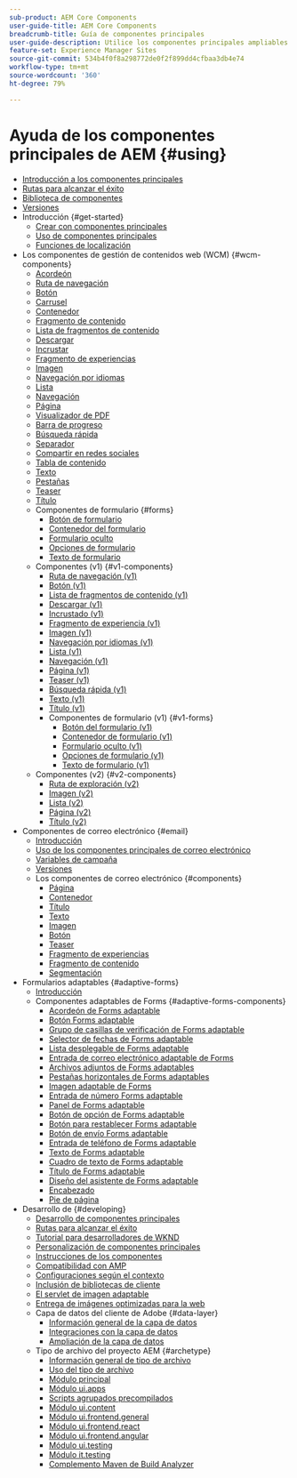```yaml
---
sub-product: AEM Core Components
user-guide-title: AEM Core Components
breadcrumb-title: Guía de componentes principales
user-guide-description: Utilice los componentes principales ampliables para que los autores puedan crear contenido fácilmente.
feature-set: Experience Manager Sites
source-git-commit: 534b4f0f8a298772de0f2f899dd4cfbaa3db4e74
workflow-type: tm+mt
source-wordcount: '360'
ht-degree: 79%

---
```



# Ayuda de los componentes principales de AEM {#using}

+ [Introducción a los componentes principales ](introduction.md)
+ [Rutas para alcanzar el éxito](developing/success.md)
+ [Biblioteca de componentes](https://adobe.com/go/aem_cmp_library_es)
+ [Versiones](versions.md)
+ Introducción {#get-started}
   + [Crear con componentes principales](get-started/authoring.md)
   + [Uso de componentes principales](get-started/using.md)
   + [Funciones de localización](get-started/localization.md)
+ Los componentes de gestión de contenidos web (WCM) {#wcm-components}
   + [Acordeón](components/accordion.md)
   + [Ruta de navegación](components/breadcrumb.md)
   + [Botón](components/button.md)
   + [Carrusel](components/carousel.md)
   + [Contenedor](components/container.md)
   + [Fragmento de contenido](components/content-fragment-component.md)
   + [Lista de fragmentos de contenido](components/content-fragment-list.md)
   + [Descargar](components/download.md)
   + [Incrustar](components/embed.md)
   + [Fragmento de experiencias](components/experience-fragment.md)
   + [Imagen](components/image.md)
   + [Navegación por idiomas](components/language-navigation.md)
   + [Lista](components/list.md)
   + [Navegación](components/navigation.md)
   + [Página](components/page.md)
   + [Visualizador de PDF](components/pdf-viewer.md)
   + [Barra de progreso](components/progress-bar.md)
   + [Búsqueda rápida](components/quick-search.md)
   + [Separador](components/separator.md)
   + [Compartir en redes sociales](components/sharing.md)
   + [Tabla de contenido](components/tableofcontents.md)
   + [Texto](components/text.md)
   + [Pestañas](components/tabs.md)
   + [Teaser](components/teaser.md)
   + [Título](components/title.md)
   + Componentes de formulario {#forms}
      + [Botón de formulario](components/forms/form-button.md)
      + [Contenedor del formulario](components/forms/form-container.md)
      + [Formulario oculto](components/forms/form-hidden.md)
      + [Opciones de formulario](components/forms/form-options.md)
      + [Texto de formulario](components/forms/form-text.md)
   + Componentes (v1) {#v1-components}
      + [Ruta de navegación (v1)](components/v1/breadcrumb-v1.md)
      + [Botón (v1)](components/v1/button.md)
      + [Lista de fragmentos de contenido (v1)](components/v1/content-fragment-list.md)
      + [Descargar (v1)](components/v1/download.md)
      + [Incrustado (v1)](components/v1/embed.md)
      + [Fragmento de experiencia (v1)](components/v1/experience-fragment.md)
      + [Imagen (v1)](components/v1/image-v1.md)
      + [Navegación por idiomas (v1)](components/v1/language-navigation.md)
      + [Lista (v1)](components/v1/list-v1.md)
      + [Navegación (v1)](components/v1/navigation.md)
      + [Página (v1)](components/v1/page-v1.md)
      + [Teaser (v1)](components/v1/teaser.md)
      + [Búsqueda rápida (v1)](components/v1/quick-search.md)
      + [Texto (v1)](components/v1/text-v1.md)
      + [Título (v1)](components/v1/title-v1.md)
      + Componentes de formulario (v1) {#v1-forms}
         + [Botón del formulario (v1)](components/v1/form-button-v1.md)
         + [Contenedor de formulario (v1)](components/v1/form-container-v1.md)
         + [Formulario oculto (v1)](components/v1/form-hidden-v1.md)
         + [Opciones de formulario (v1)](components/v1/form-options-v1.md)
         + [Texto de formulario (v1)](components/v1/form-text-v1.md)
   + Componentes (v2) {#v2-components}
      + [Ruta de exploración (v2)](components/v2/breadcrumb.md)
      + [Imagen (v2)](components/v2/image.md)
      + [Lista (v2)](components/v2/list.md)
      + [Página (v2)](components/v2/page.md)
      + [Título (v2)](components/v2/title.md)
+ Componentes de correo electrónico {#email}
   + [Introducción](/help/email/introduction.md)
   + [Uso de los componentes principales de correo electrónico](/help/email/using.md)
   + [Variables de campaña](/help/email/campaign-variables.md)
   + [Versiones](/help/email/versions.md)
   + Los componentes de correo electrónico {#components}
      + [Página](/help/email/components/page.md)
      + [Contenedor](/help/email/components/container.md)
      + [Título](/help/email/components/title.md)
      + [Texto](/help/email/components/text.md)
      + [Imagen](/help/email/components/image.md)
      + [Botón](/help/email/components/button.md)
      + [Teaser](/help/email/components/teaser.md)
      + [Fragmento de experiencias](/help/email/components/experience-fragment.md)
      + [Fragmento de contenido](/help/email/components/content-fragment.md)
      + [Segmentación](/help/email/components/segmentation.md)
+ Formularios adaptables {#adaptive-forms}
   + [Introducción](/help/adaptive-forms/introduction.md)
   + Componentes adaptables de Forms {#adaptive-forms-components}
      + [Acordeón de Forms adaptable](/help/adaptive-forms/components/accordion.md)
      + [Botón Forms adaptable](/help/adaptive-forms/components/button.md)
      + [Grupo de casillas de verificación de Forms adaptable](/help/adaptive-forms/components/checkbox-group.md)
      + [Selector de fechas de Forms adaptable](/help/adaptive-forms/components/date-picker.md)
      + [Lista desplegable de Forms adaptable](/help/adaptive-forms/components/drop-down.md)
      + [Entrada de correo electrónico adaptable de Forms](/help/adaptive-forms/components/email-input.md)
      + [Archivos adjuntos de Forms adaptables](/help/adaptive-forms/components/file-attachment.md)
      + [Pestañas horizontales de Forms adaptables](/help/adaptive-forms/components/horizontal-tabs.md)
      + [Imagen adaptable de Forms](/help/adaptive-forms/components/image.md)
      + [Entrada de número Forms adaptable](/help/adaptive-forms/components/number-input.md)
      + [Panel de Forms adaptable](/help/adaptive-forms/components/panel-container.md)
      + [Botón de opción de Forms adaptable](/help/adaptive-forms/components/radio-button.md)
      + [Botón para restablecer Forms adaptable](/help/adaptive-forms/components/reset-button.md)
      + [Botón de envío Forms adaptable](/help/adaptive-forms/components/submit-button.md)
      + [Entrada de teléfono de Forms adaptable](/help/adaptive-forms/components/telephone-input.md)
      + [Texto de Forms adaptable](/help/adaptive-forms/components/text.md)
      + [Cuadro de texto de Forms adaptable](/help/adaptive-forms/components/text-input.md)
      + [Título de Forms adaptable](/help/adaptive-forms/components/title.md)
      + [Diseño del asistente de Forms adaptable](/help/adaptive-forms/components/wizard.md)
      + [Encabezado](/help/adaptive-forms/components/header.md)
      + [Pie de página](/help/adaptive-forms/components/footer.md)
+ Desarrollo de {#developing}
   + [Desarrollo de componentes principales](developing/overview.md)
   + [Rutas para alcanzar el éxito](https://experienceleague.adobe.com/docs/experience-manager-core-components/using/success.html?lang=es)
   + [Tutorial para desarrolladores de WKND](https://experienceleague.adobe.com/docs/experience-manager-learn/getting-started-wknd-tutorial-develop/overview.html?lang=es)
   + [Personalización de componentes principales](developing/customizing.md)
   + [Instrucciones de los componentes](developing/guidelines.md)
   + [Compatibilidad con AMP](developing/amp.md)
   + [Configuraciones según el contexto](developing/context-aware-configs.md)
   + [Inclusión de bibliotecas de cliente](developing/including-clientlibs.md)
   + [El servlet de imagen adaptable](/help/developing/adaptive-image-servlet.md)
   + [Entrega de imágenes optimizadas para la web](/help/developing/web-optimized-image-delivery.md)
   + Capa de datos del cliente de Adobe {#data-layer}
      + [Información general de la capa de datos](developing/data-layer/overview.md)
      + [Integraciones con la capa de datos](developing/data-layer/integrations.md)
      + [Ampliación de la capa de datos](developing/data-layer/extending.md)
   + Tipo de archivo del proyecto AEM {#archetype}
      + [Información general de tipo de archivo](developing/archetype/overview.md)
      + [Uso del tipo de archivo](developing/archetype/using.md)
      + [Módulo principal](developing/archetype/core.md)
      + [Módulo ui.apps](developing/archetype/uiapps.md)
      + [Scripts agrupados precompilados](developing/archetype/precompiled-bundled-scripts.md)
      + [Módulo ui.content](developing/archetype/uicontent.md)
      + [Módulo ui.frontend.general](developing/archetype/uifrontend.md)
      + [Módulo ui.frontend.react](developing/archetype/uifrontend-react.md)
      + [Módulo ui.frontend.angular](developing/archetype/uifrontend-angular.md)
      + [Módulo ui.testing](developing/archetype/uitests.md)
      + [Módulo it.testing](developing/archetype/ittests.md)
      + [Complemento Maven de Build Analyzer](developing/archetype/build-analyzer-maven-plugin.md)
